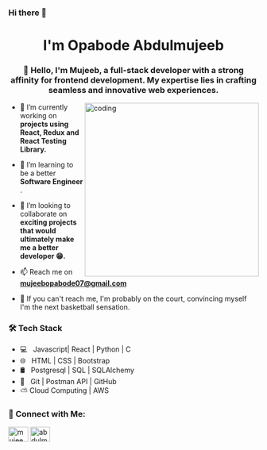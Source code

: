 ### Hi there 👋

<h1 align="center"> I'm Opabode Abdulmujeeb</h1>
<h3 align="center">👋 Hello, I'm Mujeeb, a full-stack developer with a strong affinity for frontend development. My expertise lies in crafting seamless and innovative web experiences. </h3>
<img align="right" alt="coding" width="350" src="https://user-images.githubusercontent.com/60257288/169688266-0dba71e8-949d-4bc6-a048-0059ef1f994b.jpg">

- 🔭 I’m currently working on **projects using React, Redux and React Testing Library.**

- 🌱 I’m learning to be a better **Software Engineer** .

- 👯 I’m looking to collaborate on **exciting projects that would ultimately make me a better developer 😁.**

- 📫 Reach me on **mujeebopabode07@gmail.com**

- 🏀 If you can't reach me, I'm probably on the court, convincing myself I'm the next basketball sensation.


<h3>🛠 Tech Stack</h3>

- 💻 &nbsp; Javascript| React | Python | C
- 🌐 &nbsp; HTML | CSS | Bootstrap
- 🛢 &nbsp; Postgresql | SQL | SQLAlchemy
- 🔧 &nbsp; Git | Postman API | GitHub 
- ⛅️ Cloud Computing | AWS
<h3>🤝 Connect with Me:</h3>
<p align="left">
<a href="https://twitter.com/mujeeb_dimeji" target="blank"><img align="center" src="https://raw.githubusercontent.com/rahuldkjain/github-profile-readme-generator/master/src/images/icons/Social/twitter.svg" alt="mujeeb_dimeji" height="30" width="40" /></a>
<a href="https://linkedin.com/in/abdulmujeeb-opabode-46080716a/" target="blank"><img align="center" src="https://raw.githubusercontent.com/rahuldkjain/github-profile-readme-generator/master/src/images/icons/Social/linked-in-alt.svg" alt="abdulmujeeb-opabode-46080716a/" height="30" width="40" /></a>

</p>



